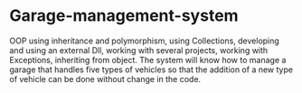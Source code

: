 # Garage-management-system
OOP using inheritance and polymorphism, using Collections, developing and using an external Dll, working with several projects, working with Exceptions, inheriting from object. The system will know how to manage a garage that handles five types of vehicles so that the addition of a new type of vehicle can be done without change in the code.
